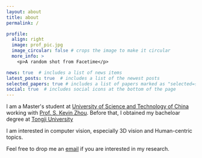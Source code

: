 ```yaml
---
layout: about
title: about
permalink: /

profile:
  align: right
  image: prof_pic.jpg
  image_circular: false # crops the image to make it circular
  more_info: >
    <p>A random shot from Facetime</p>

news: true  # includes a list of news items
latest_posts: true  # includes a list of the newest posts
selected_papers: true # includes a list of papers marked as "selected={true}"
social: true  # includes social icons at the bottom of the page
---
```

I am a Master's student at [University of Science and Technology of China](https://en.ustc.edu.cn/) working with [Prof. S. Kevin Zhou](https://scholar.google.com/citations?user=8eNm2GMAAAAJ). Before that, I obtained my bacheloar degree at [Tongji University](https://en.tongji.edu.cn)

I am interested in computer vision, especially 3D vision and Human-centric topics.

Feel free to drop me an [email](alexwdyang@gmail.com) if you are interested in my research.